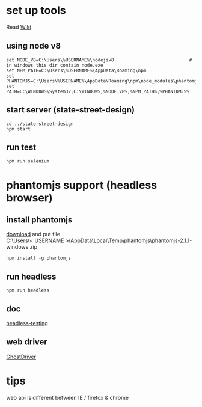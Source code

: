 # set up tools
Read [Wiki](https://gitprod.statestr.com/SSC/clo_ssccdt3ui/wiki/How-to-use-selenium-test)

## using node v8
    set NODE_V8=C:\Users\%USERNAME%\nodejsv8                            # in windows this dir contain node.exe
    set NPM_PATH=C:\Users\%USERNAME%\AppData\Roaming\npm
    set PHANTOMJS=C:\Users\%USERNAME%\AppData\Roaming\npm\node_modules\phantomjs\lib\phantom\bin
    set PATH=C:\WINDOWS\System32;C:\WINDOWS;%NODE_V8%;%NPM_PATH%;%PHANTOMJS%

## start server (state-street-design)
    cd ../state-street-design  
    npm start

## run test
    npm run selenium

# phantomjs support (headless browser)
## install phantomjs

[download](https://bitbucket.org/ariya/phantomjs/downloads/)   and put file  
C:\Users\\< USERNAME >\AppData\Local\Temp\phantomjs\phantomjs-2.1.1-windows.zip 

    npm install -g phantomjs
## run headless
    npm run headless
## doc
[headless-testing](http://phantomjs.org/headless-testing.html)

## web driver
[GhostDriver](https://github.com/detro/ghostdriver)

# tips
web api is different between IE / firefox & chrome
